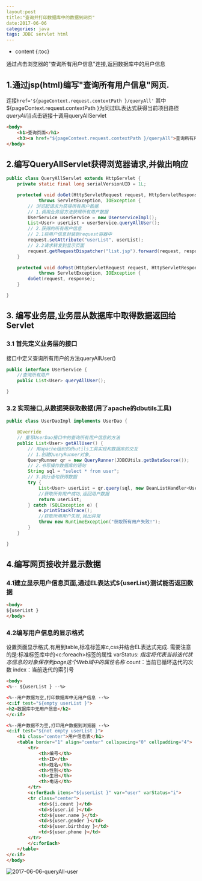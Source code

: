 ```yaml
---
layout:post
title:"查询并打印数据库中的数据到网页"
date:2017-06-06
categories: java
tags: JDBC servlet html
---
```


* content
{:toc}

通过点击浏览器的"查询所有用户信息"连接,返回数据库中的用户信息



## 1.通过jsp(html)编写"查询所有用户信息"网页.
连接`href='${pageContext.request.contextPath }/queryAll'`
其中${pageContext.request.contextPath }为同过EL表达式获得当前项目路径
*queryAll*当点击链接十调用queryAllServlet
```html 
<body>
    <h1>查询页面</h1>
    <h3><a href="${pageContext.request.contextPath }/queryAll">查询所有用户信息</a></h3>
</body>
```

## 2.编写QueryAllServlet获得浏览器请求,并做出响应
```java
public class QueryAllServlet extends HttpServlet {
    private static final long serialVersionUID = 1L;

    protected void doGet(HttpServletRequest request, HttpServletResponse response)
            throws ServletException, IOException {
        // 浏览起请求为获得所有用户数据
        // 1.调用业务层方法获得所有用户数据
        UserService userService = new UserserviceImpl();
        List<User> userList = userService.queryAllUser();
        // 2.获得的所有用户信息
        // 2.1将用户信息封装到request容器中
        request.setAttribute("userList", userList);
        // 2.2请求转发到显示页面
        request.getRequestDispatcher("list.jsp").forward(request, response);
    }

    protected void doPost(HttpServletRequest request, HttpServletResponse response)
            throws ServletException, IOException {
        doGet(request, response);
    }

}
```

## 3. 编写业务层,业务层从数据库中取得数据返回给Servlet

### 3.1 首先定义业务层的接口
接口中定义查询所有用户的方法queryAllUser()
```java
public interface UserService {
    //查询所有用户
    public List<User> queryAllUser();

}
```

### 3.2 实现接口,从数据哭获取数据(用了apache的dbutils工具)
```java
public class UserDaoImpl implements UserDao {

    @Override
    // 重写UserDao接口中的查询所有用户信息的方法
    public List<User> getAllUser() {
        // 用apache组织的dbutils工具实现和数据库的交互
        // 1.创建QueryRunner对象,
        QueryRunner qr = new QueryRunner(JDBCUtils.getDataSource());
        // 2.书写操作数据库的语句
        String sql = "select * from user";
        // 3.执行语句获得数据
        try {
            List<User> userList = qr.query(sql, new BeanListHandler<User>(User.class));
            //获取所有用户成功,返回用户数据
            return userList;
        } catch (SQLException e) {
            e.printStackTrace();
            //获取所用用户失败,抛出异常
            throw new RuntimeException("获取所有用户失败!");
        }
    }

}
```

## 4.编写网页接收并显示数据

### 4.1建立显示用户信息页面,通过EL表达式${userList}测试能否返回数据
```html
<body>
${userList }
</body>
```

### 4.2编写用户信息的显示格式
设置页面显示格式,有用到table,标准标签库c,css并结合EL表达式完成.
需要注意的是:标准标签库中的<c:foreach>标签的属性
varStatus:
*指定将代表当前迭代状态信息的对象保存到page这个Web域中的属性名称*
count：当前已循环迭代的次数
index：当前迭代的索引号

```html
<body>
<%-- ${userList } --%>

<%--用户数据为空,打印数据库中无用户信息 --%>
<c:if test="${empty userList }">
<h2>数据库中无用户信息</h2>
</c:if>

<%--用户数据不为空,打印用户数据到浏览器 --%>
<c:if test="${not empty userList }">
    <h1 class="center">用户信息表</h1>
    <table border="1" align="center" cellspacing="0" cellpadding="4">
        <tr>
            <th>编号</th>
            <th>ID</th>
            <th>姓名</th>
            <th>性别</th>
            <th>生日</th>
            <th>电话</th>
        </tr>
        <c:forEach items="${userList }" var="user" varStatus="i">
        <tr class="center">
            <td>${i.count }</td>
            <td>${user.id }</td>
            <td>${user.name }</td>
            <td>${user.gender }</td>
            <td>${user.birthday }</td>
            <td>${user.phone }</td>
        </tr>
        </c:forEach>
    </table>
</c:if>
</body>
```

![2017-06-06-queryAll-user](http://github.com/54chencai/image/20170606/2017-06-06-queryAll-user.PNG "quaryAll")